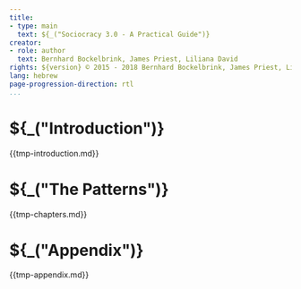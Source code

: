 ```yaml
---
title:
- type: main
  text: ${_("Sociocracy 3.0 - A Practical Guide")}
creator:
- role: author
  text: Bernhard Bockelbrink, James Priest, Liliana David
rights: ${version} © 2015 - 2018 Bernhard Bockelbrink, James Priest, Liliana David, CC BY-SA
lang: hebrew
page-progression-direction: rtl
...
```


# ${_("Introduction")}

{{tmp-introduction.md}}

# ${_("The Patterns")}

{{tmp-chapters.md}}

# ${_("Appendix")}

{{tmp-appendix.md}}